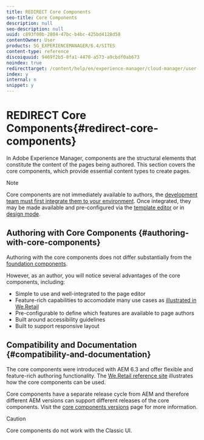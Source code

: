 ```yaml
---
title: REDIRECT Core Components
seo-title: Core Components
description: null
seo-description: null
uuid: c893f00b-2804-47bc-b4bc-425bd4128d58
contentOwner: User
products: SG_EXPERIENCEMANAGER/6.4/SITES
content-type: reference
discoiquuid: 9469f2b5-8fa1-4470-a573-a9cbdf0ab673
noindex: true
redirecttarget: /content/help/en/experience-manager/cloud-manager/user-guide
index: y
internal: n
snippet: y
---
```


# REDIRECT Core Components{#redirect-core-components}

In Adobe Experience Manager, components are the structural elements that constitute the content of the pages being authored. This section covers the core components, which provide essential content types to create pages.

>[!NOTE]
>
>Core components are not immediately available to authors, the [development team must first integrate them to your environment](/content/help/en/experience-manager/core-components/using/using). Once integrated, they may be made available and pre-configured via the [template editor](../../../sites/authoring/using/templates.md) or in [design mode](../../../sites/authoring/using/default-components-designmode.md).

## Authoring with Core Components {#authoring-with-core-components}

Authoring with the core components does not differ substantially from the [foundation components](../../../sites/authoring/using/default-components-foundation.md).

However, as an author, you will notice several advantages of the core components, including:

* Simple to use and well-integrated to the page editor
* Feature-rich capabilities to accomodate many use cases as [illustrated in We.Retail](../../../sites/developing/using/we-retail.md)
* Pre-configurable to define which features are available to page authors
* Built around accessibility guidelines  
* Built to support responsive layout

## Compatibility and Documentation {#compatibility-and-documentation}

The core components were introduced with AEM 6.3 and offer flexible and feature-rich authoring functionality. The [We.Retail reference site](../../../sites/developing/using/we-retail.md) illustrates how the core components can be used.

Core components have a separate release cycle from AEM and therefore different AEM versions can support different releases of the core components. Visit the [core components versions](/content/help/en/experience-manager/core-components/using/versions) page for more information.

>[!CAUTION]
>
>Core components do not work with the Classic UI.

